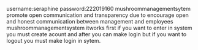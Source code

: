 username:seraphine
password:222019160
mushroommanagementsytem promote open communication and transparency due to encourage open and honest communication between management and employees
mushroommanagementsystem itworks first if you want to enter in system you must create acount 
and after you can make login but if you want to logout you must make login in sytem.
